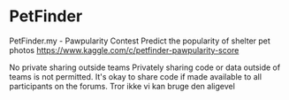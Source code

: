 # PetFinder
PetFinder.my - Pawpularity Contest Predict the popularity of shelter pet photos
https://www.kaggle.com/c/petfinder-pawpularity-score


No private sharing outside teams
Privately sharing code or data outside of teams is not permitted. It's okay to share code if made available to all participants on the forums.
Tror ikke vi kan bruge den aligevel
